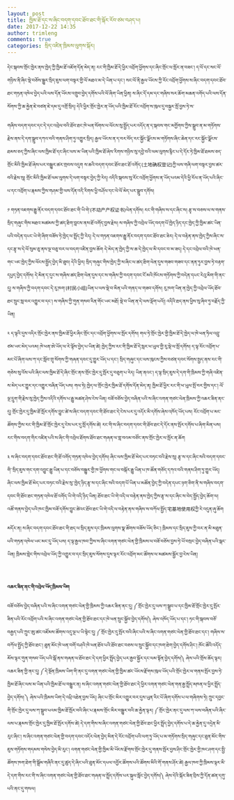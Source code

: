```yaml
---
layout: post
title: ཁྱིམ་ཐོ་དང་ས་ཞིང་བདག་དབང་ཐོབ་ཐང་གི་སྐོར་རོབ་ཙམ་བཤད་པ།
date: 2017-12-22 14:35
author: trimleng
comments: true
categories: སྲིད་འཛིན་ཁྲིམས་ལུགས་སྐོར།
---
```

<span style="font-weight: 400; font-size: 8pt;">དེང་སྐབས་གྲོང་ཁྱེར་ནས་ཁྱེད་ཀྱི་ཁྱིམ་ཐོ་འཇོག་དོན་མེད་ན། རང་གི་ཁྱིམ་ཐོ་དེ་ཕྱིར་འབྲོག་ཕྱོགས་དང་ཞིང་གྲོང་ལ་སྤོར་ན་བཟང་། ད་ལོ་དང་སང་ལོ་གཉིས་ནི་ཞིང་སྡེ་བཅོས་སྒྱུར་སྲིད་ཇུས་ལག་བསྟར་གྱི་ལོ་མཐའ་མ་དེ་ཡིན་པ་དང་། སང་ལོ་ནི་རྒྱལ་ཡོངས་ཀྱི་རོང་འབྲོག་ཕྱོགས་ས་ཞིང་བདག་དབང་ཐོབ་ཐང་གཏན་འཁེལ་བྱེད་པའི་ལས་དོན་ཡོངས་འགྲུབ་བྱེད་དགོས་པའི་ལོ་ཞིག་ཡིན་ཕྱིན། ས་ཞིང་དོ་དམ་དང་གཞིས་སར་ཆོག་མཆན་འགོད་པའི་ལས་དོན་སོགས་ཀྱི་ཆ་རྐྱེན་ཇེ་བཙན་ཇེ་དམ་དུ་འགྲོ་སྲིད། དེའི་ཕྱིར་གྲོང་ཁྱེར་ན་ཡོད་པའི་ཁྱིམ་ཐོ་རོང་འབྲོག་ས་ཁུལ་དུ་བསྐྱར་སྤོ་བྱས་ཏེ་ས་</span>

<span style="font-size: 8pt;"><!--more--><span style="font-weight: 400;">གཞིས་བདག་དབང་དང་དེ་དང་འབྲེལ་བའི་ཐོབ་ཐང་ཁེ་ཕན་སོགས་ལ་ལོངས་སུ་སྤྱོད་པར་འདོད་ན་ད་སྐབས་གང་མགྱོགས་ཀྱིས་སྒྲུབ་ན་མ་གཏོགས་རྗེས་ནས་དེ་དག་སྒྲུབ་དཀའ་བའི་གནས་ཤིག་ཏུ་འགྱུར་སྲིད། རྒྱལ་ཡོངས་ན་ད་བར་བོད་རང་སྐྱོང་ལྗོངས་མ་གཏོགས་ཞིང་ཆེན་དང་རང་སྐྱོང་ལྗོངས་ཐམས་ཅད་ཀྱིས་ཞིང་ལས་ཁྱིམ་ཐོ་དང་ཞིང་ལས་མ་ཡིན་པའི་ཁྱིམ་ཐོ་ཞེས་རིགས་གཉིས་སུ་དབྱེ་བའི་ལམ་ལུགས་རྙིང་པ་དེ་དོར་ཏེ་ཁྱིམ་ཐོ་ཐམས་ཅད་གྲོང་མིའི་ཁྱིམ་ཐོ་ཞེས་པར་བསྒྱུར་ཚར་གྲབས་འདུག ས་ཆའི་བདག་དབང་ཐོབ་ཐང་ཐོ་འགོད་(土地确权登记)ཀྱི་ལས་གཞི་ལག་བསྟར་བྱས་ཚར་བའི་རྗེས་སུ། གྲོང་མིའི་ཁྱིམ་ཐོ་ལམ་ལུགས་དེ་ལག་བསྟར་བྱེད་ཀྱི་རེད། འདིའི་སྐབས་སུ་རོང་འབྲོག་ཕྱོགས་ན་ཡོད་པའམ་དེའི་ཕྱི་རོལ་ན་ཡོད་པའི་ཞིང་པ་དང་འབྲོག་པ་རྣམས་ཀྱིས་གཤམ་གྱི་ལས་དོན་འདི་རིགས་ཕྱི་བཤོལ་དང་ལེ་ལོ་མེད་པར་སྒྲུབ་དགོས།</span></span>

<span style="font-weight: 400; font-size: 8pt;">༡ གཏན་འཇགས་རྒྱུ་ནོར་བདག་དབང་ཐོབ་ཐང་གི་ཡི་གེ་(不动产产权证书)ལེན་དགོས། རང་གི་གཞིས་ས་དང་ཞིང་ས། རྩྭ་ས་བཅས་ལ་ས་གནས་སྲིད་གཞུང་གིས་མཐའ་མཚམས་ཀྱི་ཚད་ཐིག་བླངས་ནས་ཐོ་འགོད་བྱས་རྗེས། ས་གཞིས་ཀྱི་འབྲེལ་ཡོད་བདག་པོ་ཁྱེད་ཉིད་དང་ཁྱེད་ཀྱི་ཁྱིམ་ཚང་ཡིན་པའི་བདེན་དཔང་ཡེ་གེ་ཞིག་བཟོས་ཏེ་ཁྱེད་ལ་སྤྲོད་ཀྱི་རེད། དེ་ལ་གཏན་འཇགས་རྒྱུ་ནོར་བདག་དབང་ཐོབ་ཐང་ཟེར། དེ་ལ་བརྟེན་ནས་ཁྱེད་ཀྱིས་ཞིང་ས་དང་རྩྭ་ས་དེ་ལོ་སུམ་ཅུ་ནས་ལྔ་བཅུ་བར་ལ་བདག་འཛིན་བྱས་ཆོག དེ་མེད་ན་ཁྱེད་ཀྱི་ས་ཆ་དེ་ཁྱེད་ལ་མི་དབང་བ་མ་ཟད། དེ་དང་འབྲེལ་བའི་ཁེ་ཕན་གང་ཡང་ཁྱེད་ཀྱིས་ལོངས་སྤྱོད་བྱེད་མི་ཐུབ། དེའི་ཕྱིར། སྲིད་གཞུང་གིས་ཁྱེད་ཀྱི་ས་ཞིང་ལ་ཚད་ཐིག་ལེན་དུས་གཟབ་གཟབ་དང་ནན་ཏུར་བྱས་ཏེ་བརྟག་དཔྱད་བྱེད་དགོས། དེ་མིན་ད་དུང་ས་གཞིས་ཚད་ཐིག་ལེན་དུས་དང་ས་གཞིས་ཀྱི་བདག་དབང་ངོ་མའི་ཁོངས་གཏོགས་ཀྱི་བདེན་དཔང་རེའུ་མིག་གི་ནང་དུ། ས་གཞིས་ཀྱི་བདག་དབང་དེ་རུ་ཁག་(村民小组)ཡིན་པ་ལས་སྡེ་བ་མིན་པའི་གནད་ལ་གཟབ་དགོས། རུ་ཁག་ཡིན་ན་ཁྱེད་ཀྱི་འབྲེལ་ཡོད་ཐོབ་ཐང་སྲུང་སླ་བར་འགྱུར་བ་དང་། ས་གཞིས་ཀྱི་གུན་གསབ་རིན་གོང་ཡང་མཐོ། སྡེ་བ་ཡིན་ན་དེ་ལས་ལྡོག་པའོ།། འདིའི་ཐད་ནས་ཕྱིས་སུ་ཞིབ་ཏུ་བརྗོད་ཀྱི་ཡིན། </span>

<span style="font-weight: 400; font-size: 8pt;">༢ ད་ལྟའི་དུས་འདིར་གྲོང་ཁྱེར་ནས་ཁྱིམ་ཐོ་ཕྱིར་ཞིང་གྲོང་དང་འབྲོག་ཕྱོགས་ལ་སྤོར་དགོས། གལ་ཏེ་གྲོང་ཁྱེར་གྱི་ཁྱིམ་ཐོ་དེ་ཁྱེད་ལ་ཁེ་ཕན་ཏིལ་འབྲུ་ཙམ་ཡང་མེད་པའམ། ཁེ་ཕན་ཨེ་ཡོད་ལ་རེ་ལྟོས་བྱེད་པ་ཡིན་ཚེ། ཁྱེད་ཀྱིས་རང་གི་ཁྱིམ་ཐོ་དེ་སླར་ཕ་ཡུལ་གྱི་རུ་སྡེ་ལ་སྤོ་དགོས། ད་ལྟ་རོང་འབྲོག་པ་མང་པོ་ཞིག་ལས་ཀ་དང་སློབ་གྲྭ་སོགས་ཀྱི་གཞན་དབང་དུ་གྱུར་ཡོད་པ་དང་། སྲིད་གཞུང་དང་ལས་ཁུངས་ཀྱིས་བཙན་དབང་སོགས་སྤྱད་ནས་རང་གི་གཅེས་སུ་འོས་པའི་ཞིང་ལས་ཁྱིམ་ཐོ་དེ་ཞིང་གྲོང་ནས་གྲོང་ཁྱེར་དུ་སྤོར་དུ་བཅུག་པ་རེད། ཡིན་ནའང་། ད་ལྟ་སྲིད་ཇུས་དེ་དག་གི་ཁྲིམས་ཀྱི་གཞི་འཛིན་ས་མེད་པར་གྱུར་དང་འགྱུར་བཞིན་ཡོད་པས། གལ་ཏེ། ཁྱེད་ལ་གྲོང་ཁྱེར་ཁྱིམ་ཐོ་དགོས་དོན་མེད་ན། ཁྱིམ་ཐོ་ཕྱིར་རང་གི་ཕ་ཡུལ་སྤོ་བར་གྱིས་དང་། ལོ་ལྔ་དྲུག་གི་རྗེས་སུ་ཁྱེད་ཀྱིས་འདིའི་དགོས་པ་རྒྱུ་མཚན་ཤེས་ངེས་ཡིན། བཟོ་བཅོས་བྱེད་བཞིན་པའི་ས་ཞིང་འགན་གཙང་ལེན་ཁྲིམས་ཀྱི་འཆར་ཟིན་ནང་དུ། གྲོང་ཁྱེར་དུ་ཁྱིམ་ཐོ་སྤོར་དགོས་བྱུང་ཚེ་ས་ཞིང་བདག་དབང་གི་ཐོབ་ཐང་དེ་ངེས་པར་དུ་འདོར་མི་དགོས་ཞེས་འཁོད་ཡོད་པས། རོང་འབྲོག་པ་མང་ཚོགས་ཀྱིས་རང་གི་ཁྱིམ་ཐོ་གྲོང་ཁྱེར་དུ་ངེས་པར་དུ་སྤོ་དགོས་ཚེ། རང་གི་ས་ཞིང་བདག་དབང་གི་ཐོབ་ཐང་དེ་དོར་ནས་སྤོར་དགོས་པ་ཞིག་མིན་པས། རང་གིས་བདག་གིར་འཛིན་པའི་ས་ཞིང་གི་འབྲེལ་ཐོགས་ཐོབ་ཐང་གཞན་ལ་གླ་བའམ་བཙོང་ནས་གྲོང་ཁྱེར་ལ་སྤོར་ན་ཆོག</span>

<span style="font-weight: 400; font-size: 8pt;">༣ ས་ཞིང་བདག་དབང་ཐོབ་ཐང་གི་ཐོ་འགོད་གཏན་འཁེལ་བྱེད་དགོས། ཞིང་ལས་ཁྱིམ་ཐོ་མེད་པར་བཏང་བའི་རྗེས་སུ། རྩྭ་ས་དང་ཞིང་སའི་བདག་དབང་གི་་སྲིད་ཇུས་གང་དག་འབྱུང་རྒྱུ་ཡིན་པ་དང་བཅོས་བསྒྱུར་གྱི་ཁ་ཕྱོགས་གང་ལ་བསྐོར་རྒྱུ་ཡིན་པ་ཁ་ཚོན་གཅོད་དཀའ་བའི་གནས་ཤིག་ཏུ་གྱུར་ཡོད། ཞིང་ལས་ཁྱིམ་ཐོ་མེད་པར་བཏང་བའི་རྗེས་སུ་་ཁྱེད་ཉིད་རྩྭ་ས་དང་ཞིང་སའི་བདག་པོ་ཡིན་པ་མཚོན་བྱེད་ཀྱི་བདེན་དཔང་ཉག་ཅིག་ནི་ས་གཞིས་བདག་དབང་གི་ཐོབ་ཐང་གཏན་འཁེལ་ཐོ་འགོད་ཡི་གེ་འདི་ཉིད་ཡིན། ཐོབ་ཐང་ཡི་གེ་འདི་ལ་བརྟེན་ནས་ཁྱེད་ཀྱིས་རྩྭ་ས་དང་ཞིང་ས་བེད་སྤྱོད་བྱེད་ཆོག་ལ། འཚོ་གནས་བྱེད་པའི་ཁང་ཁྱིམ་བཟོ་དགོས་བྱུང་ཚེའང་ཐོབ་ཐང་ཡི་གེ་འདི་ལ་བརྟེན་ནས་གཞིས་ས་བཀོལ་སྤྱོད་宅基地使用权ཀྱི་རེ་འདུན་ཞུ་ཆོག</span>

<span style="font-weight: 400; font-size: 8pt;">མདོར་ན། ས་ཞིང་བདག་དབང་ཐོབ་ཐང་གི་ཐད་ལ་སྲིད་ཇུས་དང་ཁྲིམས་ལུགས་སྣ་ཚོགས་བཟོས་ཡོད་ཅིང་། ཁྲིམས་དང་སྲིད་ཇུས་ཀྱི་བར་ན་མི་མཐུན་པའི་གཏན་འཁེལ་ཡང་མང་དུ་ཡོད་པས། ད་ལྟ་རྒྱལ་ཁབ་ཀྱིས་ས་ཞིང་འགན་གཙང་ལེན་གྱི་ཁྲིམས་ལ་བཟོ་བཅོས་བྱས་ཏེ་ཡོ་བསྲང་བྱེད་བཞིན་པའི་སྒང་ཡིན། ཁྲིམས་གླེང་གིས་འབྲེལ་ཡོད་ཀྱི་འགྱུར་བ་དང་སྲིད་ཇུས་སོགས་དུས་ལྟར་རོང་འབྲོག་མང་ཚོགས་ལ་མཚམས་སྦྱོར་བྱ་ངེས་ཡིན། </span>

&nbsp;

<span style="font-size: 8pt;"><b>འཆར་ཟིན་ནང་གི་འབྲེལ་ཡོད་ཁྲིམས་ཡིག</b></span>

<span style="font-weight: 400; font-size: 8pt;">བཟོ་བཅོས་བྱེད་བཞིན་པའི་ས་ཞིང་འགན་གཙང་ལེན་གྱི་ཁྲིམས་ཀྱི་འཆར་ཟིན་ནང་དུ། ༼ གྲོང་ཁྱེར་དུ་ལས་ཀ་སྒྲུབ་པ་དང་ཁྱིམ་ཐོ་གྲོང་ཁྱེར་དུ་སྤོར་ཟིན་པའི་རོང་འབྲོག་པའི་ས་ཞིང་འགན་གཙང་ལེན་གྱི་ཐོབ་ཐང་དང་ཁེ་ཕན་སྲུང་སྐྱོབ་བྱེད་དགོས།༽ ཞེས་འཁོད་ཡོད་པ་དང་། ཏང་གི་སྐབས་བཅོ་བརྒྱད་པའི་ཀྲུང་ཨུ་ཚང་འཛོམས་ཚོགས་འདུ་ལྔ་པ་ཡི་སྟེང་དུ། ༼ གྲོང་ཁྱེར་དུ་སྤོར་བའི་ཞིང་པའི་ས་ཞིང་འགན་གཙང་ལེན་གྱི་ཐོབ་ཐང་དང་། གཞིས་ས་བཀོལ་སྤྱོད་ཀྱི་ཐོབ་ཐང་། ཐུན་མོང་ཁེ་ཕན་བགོ་བཤའི་ཁེ་ཕན་ཐོབ་པའི་ཐོབ་ཐང་བཅས་ལ་སྲུང་སྐྱོབ་དང་ཁག་ཐེག་བྱེད་དགོས་ཤིང་། ཁོང་ཚོའི་འདོད་མོས་ལྟར་གུན་གསབ་ཡོད་པའི་སྒོ་ནས་གཞན་ལ་ཐོབ་ཐང་དེ་དག་ཕྱིར་སྤྲོད་བྱེད་པར་རྒྱབ་སྐྱོར་དང་ལམ་སྟོན་བྱེད་དགོས།༽ ཞེས་པའི་གྲོས་ཆོད་ལྟར། འཆར་ཟིན་གྱི་ནང་དུ། ༼ དེ་སྔོན་ཁྲིམས་ཡིག་གི་ནང་དུ་འགན་གཙང་ལེན་གྱི་ཁྱིམ་ཚང་ཡོངས་རྫོགས་ཁུལ་ཡོད་པའི་གྲོང་ཁྱེར་ལ་གནས་སྤོར་བྱས་ཏེ་ཁྱིམ་ཐོ་ཞིང་ལས་མ་ཡིན་པའི་ཁྱིམ་ཐོ་ལ་བསྒྱུར་ན། ས་ཞིང་འགན་གཙང་ལེན་གྱི་ཐོབ་ཐང་དེ་ཕྱིར་འགན་གཙང་ལེན་གན་རྒྱ་སྤྲོད་མཁན་ལ་ཕྱིར་སྤྲོད་བྱེད་དགོས། ༽ ཞེས་པའི་ཁྲིམས་ཡིག་དེ་འཕྲི་འཐེན་བྱས་ཡོད། ཞིང་པ་གྲོང་མིར་འགྱུར་བར་དུས་ཡུན་རིང་པོ་ཞིག་དགོས་པ་ལ་གཞིགས་ཏེ། ཀྲུང་དབྱང་གི་གྲོང་ཁྱེར་དུ་ལས་ཀ་སྒྲུབ་པའམ་ཁྱིམ་ཐོ་སྤོར་བའི་ཞིང་པ་རྣམས་གྲོང་མིར་བསྒྱུར་བའི་ཆ་རྐྱེན་ལྟར། ༼ གྲོང་ཁྱེར་ནང་དུ་ལས་ཀ་ལས་བཞིན་པའི་ཞིང་ལས་པ་རྣམས་གྲོང་ཁྱེར་དུ་ཁྱིམ་ཐོ་སྤོར་དགོས་ཚེ། དེ་དག་གིས་ས་ཞིང་འགན་གཙང་ལེན་གྱི་ཐོབ་ཐང་ཕྱིར་སྤྲོད་བྱེད་དགོས་པ་དེ་ཆ་རྐྱེན་དུ་འདྲེན་མི་རུང་ཞིང་། ས་ཞིང་འགན་གཙང་ལེན་གྱི་བདག་དབང་འདོར་ལེན་བྱེད་མིན་དེ་རོང་འབྲོག་པའི་ལག་ཏུ་ཡོད་པ་མ་གཏོགས་སྲིད་གཞུང་དང་ཐུན་མོང་གིས་ཇུས་གཏོགས་གདམས་གསེས་བྱེད་མི་རུང་། འགན་གཙང་ལེན་གྱི་ཁྱིམ་མི་ཡོངས་རྫོགས་གྲོང་ཁྱེར་དུ་གནས་སྤོར་བྱས་ཤིང་གྲོང་ཁྱེར་གྱི་ཁང་ཤག་དང་སྤྱི་ཚོགས་ཁག་ཐེག་གི་སྒྲོམ་གཞིའི་ནང་དུ་ཚུད་དེ་ཞིང་པའི་ཐུན་མོང་དཔལ་འབྱོར་ཚོགས་པའི་ཚོགས་མིའི་གོ་གནས་ཤོར་ཚེ། རྒྱལ་ཁབ་ཀྱི་ཁྲིམས་ལྟར་མི་དེ་དག་གིས་རང་གི་ས་ཞིང་འགན་གཙང་ལེན་གྱི་ཐོབ་ཐང་གཞན་ལ་སྤྲོད་དགོས་པར་སྐུལ་སློང་བྱེད་དགོས།༽ ཞེས་དེའི་སྐོར་ཟིན་བྲིས་ཀྱི་དོན་ཚན་དགུ་པའི་ནང་དུ་གསལ།</span>
